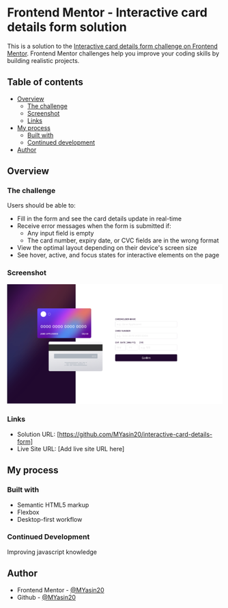 # Frontend Mentor - Interactive card details form solution

This is a solution to the [Interactive card details form challenge on Frontend Mentor](https://www.frontendmentor.io/challenges/interactive-card-details-form-XpS8cKZDWw). Frontend Mentor challenges help you improve your coding skills by building realistic projects. 

## Table of contents

- [Overview](#overview)
  - [The challenge](#the-challenge)
  - [Screenshot](#screenshot)
  - [Links](#links)
- [My process](#my-process)
  - [Built with](#built-with)
  - [Continued development](#continued-development)
- [Author](#author)

## Overview

### The challenge

Users should be able to:

- Fill in the form and see the card details update in real-time
- Receive error messages when the form is submitted if:
  - Any input field is empty
  - The card number, expiry date, or CVC fields are in the wrong format
- View the optimal layout depending on their device's screen size
- See hover, active, and focus states for interactive elements on the page

### Screenshot

![](./images/cc-SS.png)

### Links

- Solution URL: [https://github.com/MYasin20/interactive-card-details-form]
- Live Site URL: [Add live site URL here]

## My process

### Built with

- Semantic HTML5 markup
- Flexbox
- Desktop-first workflow

### Continued Development

Improving javascript knowledge

## Author
- Frontend Mentor - [@MYasin20](https://www.frontendmentor.io/profile/MYasin20)
- Github - [@MYasin20](https://github.com/MYasin20)